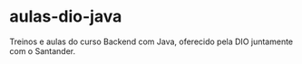 # aulas-dio-java
Treinos e aulas do curso Backend com Java, oferecido pela DIO juntamente com o Santander.
